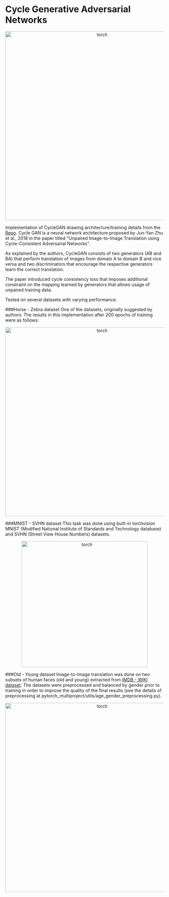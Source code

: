 # Cycle Generative Adversarial Networks
<p align="center">
  <img src="https://user-images.githubusercontent.com/39649806/69546988-6b239e80-0f9d-11ea-9ba0-f84489c5fe13.png" alt="torch" width="600"/>
</p>

Implementation of CycleGAN drawing architecture/training details from the [Repo](https://github.com/junyanz/pytorch-CycleGAN-and-pix2pix).
Cycle GAN is a neural network architecture proposed by Jun-Yan Zhu et al., 2018 in the 
paper titled "Unpaired Image-to-Image Translation using Cycle-Consistent Adversarial Networks". 

<p>As explained by the authors, CycleGAN consists of two generators (AB and BA) that perform translation of images from domain A to domain B and vice versa 
and two discriminators that encourage the respective generators learn the correct translation.

<p>The paper introduced cycle consistency loss that imposes additional constraint on the mapping learned by generators 
that allows usage of unpaired training data.

<p>Tested on several datasets with varying performance. 

###Horse - Zebra dataset
One of the datasets, originally suggested by authors. The results in this implementation after 200 epochs of training were as follows:
<p align="center">
 <img src="https://user-images.githubusercontent.com/39649806/69551713-d4a7ab00-0fa5-11ea-9569-a1eeb1692625.jpg" alt="torch" width="600"/>
</p>

###MNIST - SVHN dataset
This task was done using built-in torchvision MNIST (Modified National Institute of Standards and Technology database) 
and SVHN (Street View House Numbers) datasets.
<p align="center">
 <img src="https://user-images.githubusercontent.com/39649806/69553468-eb9bcc80-0fa8-11ea-9869-cc637ce26293.jpg" alt="torch" width="400"/>
</p>


###Old - Young dataset
Image-to-Image translation was done on two subsets of human faces (old and young) extracted from 
[IMDB - WIKI dataset](https://data.vision.ee.ethz.ch/cvl/rrothe/imdb-wiki/). The datasets were preprocessed and 
balanced by gender prior to training in order to improve the quality of the final results (see the details of preprocessing at
pytorch_multiproject/utils/age_gender_preprocessing.py).
<p align="center">
 <img src="https://user-images.githubusercontent.com/39649806/69608464-2eed4e00-1030-11ea-9ef9-fe1a339627d0.jpg" alt="torch" width="600"/>
</p>